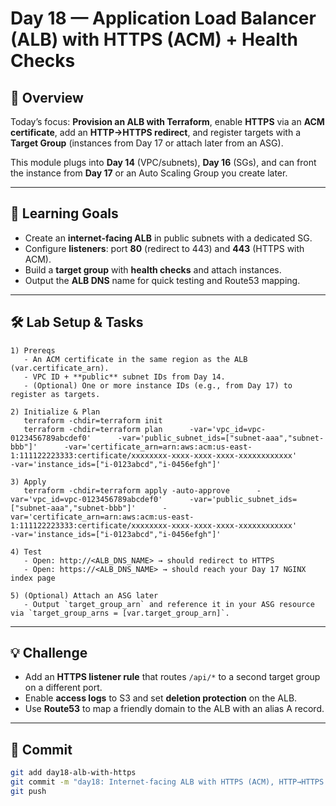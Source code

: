 # Day 18 — Application Load Balancer (ALB) with HTTPS (ACM) + Health Checks

## 📖 Overview
Today’s focus: **Provision an ALB with Terraform**, enable **HTTPS** via an **ACM certificate**, add an **HTTP→HTTPS redirect**, and register targets with a **Target Group** (instances from Day 17 or attach later from an ASG).

This module plugs into **Day 14** (VPC/subnets), **Day 16** (SGs), and can front the instance from **Day 17** or an Auto Scaling Group you create later.

---

## 🎯 Learning Goals
- Create an **internet-facing ALB** in public subnets with a dedicated SG.  
- Configure **listeners**: port **80** (redirect to 443) and **443** (HTTPS with ACM).  
- Build a **target group** with **health checks** and attach instances.  
- Output the **ALB DNS** name for quick testing and Route53 mapping.

---

## 🛠️ Lab Setup & Tasks

```text
1) Prereqs
   - An ACM certificate in the same region as the ALB (var.certificate_arn).
   - VPC ID + **public** subnet IDs from Day 14.
   - (Optional) One or more instance IDs (e.g., from Day 17) to register as targets.

2) Initialize & Plan
   terraform -chdir=terraform init
   terraform -chdir=terraform plan      -var='vpc_id=vpc-0123456789abcdef0'      -var='public_subnet_ids=["subnet-aaa","subnet-bbb"]'      -var='certificate_arn=arn:aws:acm:us-east-1:111122223333:certificate/xxxxxxxx-xxxx-xxxx-xxxx-xxxxxxxxxxxx'      -var='instance_ids=["i-0123abcd","i-0456efgh"]'

3) Apply
   terraform -chdir=terraform apply -auto-approve      -var='vpc_id=vpc-0123456789abcdef0'      -var='public_subnet_ids=["subnet-aaa","subnet-bbb"]'      -var='certificate_arn=arn:aws:acm:us-east-1:111122223333:certificate/xxxxxxxx-xxxx-xxxx-xxxx-xxxxxxxxxxxx'      -var='instance_ids=["i-0123abcd","i-0456efgh"]'

4) Test
   - Open: http://<ALB_DNS_NAME> → should redirect to HTTPS
   - Open: https://<ALB_DNS_NAME> → should reach your Day 17 NGINX index page

5) (Optional) Attach an ASG later
   - Output `target_group_arn` and reference it in your ASG resource via `target_group_arns = [var.target_group_arn]`.
```

---

## 💡 Challenge
- Add an **HTTPS listener rule** that routes `/api/*` to a second target group on a different port.  
- Enable **access logs** to S3 and set **deletion protection** on the ALB.  
- Use **Route53** to map a friendly domain to the ALB with an alias A record.

---


## 📌 Commit
```bash
git add day18-alb-with-https
git commit -m "day18: Internet-facing ALB with HTTPS (ACM), HTTP→HTTPS redirect, target group + health checks"
git push
```
